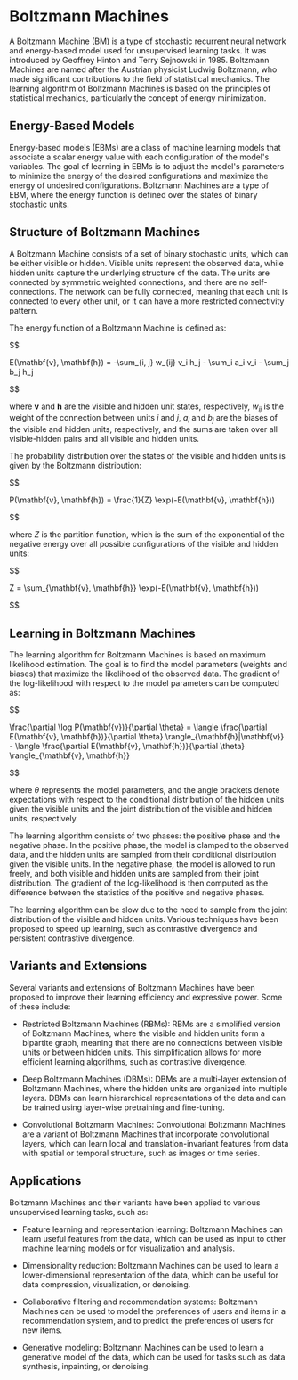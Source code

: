 # Boltzmann Machines

A Boltzmann Machine (BM) is a type of stochastic recurrent neural network and energy-based model used for unsupervised learning tasks. It was introduced by Geoffrey Hinton and Terry Sejnowski in 1985. Boltzmann Machines are named after the Austrian physicist Ludwig Boltzmann, who made significant contributions to the field of statistical mechanics. The learning algorithm of Boltzmann Machines is based on the principles of statistical mechanics, particularly the concept of energy minimization.

## Energy-Based Models

Energy-based models (EBMs) are a class of machine learning models that associate a scalar energy value with each configuration of the model's variables. The goal of learning in EBMs is to adjust the model's parameters to minimize the energy of the desired configurations and maximize the energy of undesired configurations. Boltzmann Machines are a type of EBM, where the energy function is defined over the states of binary stochastic units.

## Structure of Boltzmann Machines

A Boltzmann Machine consists of a set of binary stochastic units, which can be either visible or hidden. Visible units represent the observed data, while hidden units capture the underlying structure of the data. The units are connected by symmetric weighted connections, and there are no self-connections. The network can be fully connected, meaning that each unit is connected to every other unit, or it can have a more restricted connectivity pattern.

The energy function of a Boltzmann Machine is defined as:


$$

E(\mathbf{v}, \mathbf{h}) = -\sum_{i, j} w_{ij} v_i h_j - \sum_i a_i v_i - \sum_j b_j h_j

$$


where $\mathbf{v}$ and $\mathbf{h}$ are the visible and hidden unit states, respectively, $w_{ij}$ is the weight of the connection between units $i$ and $j$, $a_i$ and $b_j$ are the biases of the visible and hidden units, respectively, and the sums are taken over all visible-hidden pairs and all visible and hidden units.

The probability distribution over the states of the visible and hidden units is given by the Boltzmann distribution:


$$

P(\mathbf{v}, \mathbf{h}) = \frac{1}{Z} \exp(-E(\mathbf{v}, \mathbf{h}))

$$


where $Z$ is the partition function, which is the sum of the exponential of the negative energy over all possible configurations of the visible and hidden units:


$$

Z = \sum_{\mathbf{v}, \mathbf{h}} \exp(-E(\mathbf{v}, \mathbf{h}))

$$


## Learning in Boltzmann Machines

The learning algorithm for Boltzmann Machines is based on maximum likelihood estimation. The goal is to find the model parameters (weights and biases) that maximize the likelihood of the observed data. The gradient of the log-likelihood with respect to the model parameters can be computed as:


$$

\frac{\partial \log P(\mathbf{v})}{\partial \theta} = \langle \frac{\partial E(\mathbf{v}, \mathbf{h})}{\partial \theta} \rangle_{\mathbf{h}|\mathbf{v}} - \langle \frac{\partial E(\mathbf{v}, \mathbf{h})}{\partial \theta} \rangle_{\mathbf{v}, \mathbf{h}}

$$


where $\theta$ represents the model parameters, and the angle brackets denote expectations with respect to the conditional distribution of the hidden units given the visible units and the joint distribution of the visible and hidden units, respectively.

The learning algorithm consists of two phases: the positive phase and the negative phase. In the positive phase, the model is clamped to the observed data, and the hidden units are sampled from their conditional distribution given the visible units. In the negative phase, the model is allowed to run freely, and both visible and hidden units are sampled from their joint distribution. The gradient of the log-likelihood is then computed as the difference between the statistics of the positive and negative phases.

The learning algorithm can be slow due to the need to sample from the joint distribution of the visible and hidden units. Various techniques have been proposed to speed up learning, such as contrastive divergence and persistent contrastive divergence.

## Variants and Extensions

Several variants and extensions of Boltzmann Machines have been proposed to improve their learning efficiency and expressive power. Some of these include:

- Restricted Boltzmann Machines (RBMs): RBMs are a simplified version of Boltzmann Machines, where the visible and hidden units form a bipartite graph, meaning that there are no connections between visible units or between hidden units. This simplification allows for more efficient learning algorithms, such as contrastive divergence.

- Deep Boltzmann Machines (DBMs): DBMs are a multi-layer extension of Boltzmann Machines, where the hidden units are organized into multiple layers. DBMs can learn hierarchical representations of the data and can be trained using layer-wise pretraining and fine-tuning.

- Convolutional Boltzmann Machines: Convolutional Boltzmann Machines are a variant of Boltzmann Machines that incorporate convolutional layers, which can learn local and translation-invariant features from data with spatial or temporal structure, such as images or time series.

## Applications

Boltzmann Machines and their variants have been applied to various unsupervised learning tasks, such as:

- Feature learning and representation learning: Boltzmann Machines can learn useful features from the data, which can be used as input to other machine learning models or for visualization and analysis.

- Dimensionality reduction: Boltzmann Machines can be used to learn a lower-dimensional representation of the data, which can be useful for data compression, visualization, or denoising.

- Collaborative filtering and recommendation systems: Boltzmann Machines can be used to model the preferences of users and items in a recommendation system, and to predict the preferences of users for new items.

- Generative modeling: Boltzmann Machines can be used to learn a generative model of the data, which can be used for tasks such as data synthesis, inpainting, or denoising.
